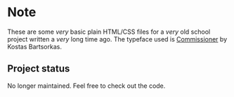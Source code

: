 # Note
These are some _very_ basic plain HTML/CSS files for a _very_ old school project written a _very_ long time ago.
The typeface used is [Commissioner](https://github.com/kosbarts/Commissioner) by Kostas Bartsorkas.
## Project status
No longer maintained. Feel free to check out the code.
